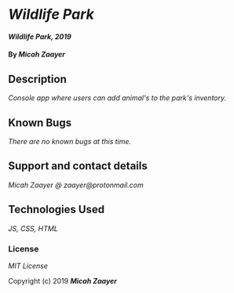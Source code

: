 # _Wildlife Park_

#### _Wildlife Park, 2019_

#### By _**Micah Zaayer**_

## Description

_Console app where users can add animal's to the park's inventory._


## Known Bugs

_There are no known bugs at this time._

## Support and contact details

_Micah Zaayer @ zaayer@protonmail.com_

## Technologies Used

_JS, CSS, HTML_

### License

*MIT License*

Copyright (c) 2019 **_Micah Zaayer_**
